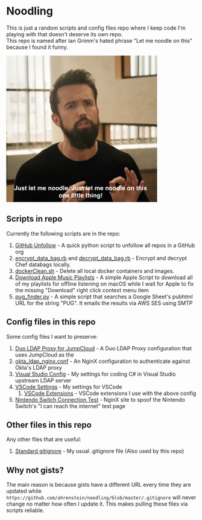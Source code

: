 Noodling
========
This is just a random scripts and config files repo where I keep code I'm playing with that doesn't deserve its own repo.  
This repo is named after Ian Grimm's hated phrase "Let me noodle on this" because I found it funny.

![noodle](images/iangrimm.png)

Scripts in repo
---------------
Currently the following scripts are in the repo:

1. [GitHub Unfollow](python/unfollow_github_org.py) - A quick python script to unfollow all repos in a GitHub org
2. [encrypt_data_bag.rb](ruby/encrypt_data_bag.rb) and [decrypt_data_bag.rb](ruby/decrypt_data_bag.rb) - Encrypt and
decrypt Chef databags locally.
3. [dockerClean.sh](bash/dockerClean.sh) - Delete all local docker containers and images.
4. [Download Apple Music Playlists](applescript/downloadAppleMusicPlaylists.scpt) - A simple Apple Script to download
all of my playlists for offline listening on macOS while I wait for Apple to fix the missing "Download" right click
context menu item
5. [pug_finder.py](python/pug_finder.py) - A simple script that searches a Google Sheet's pubhtml URL for the string "PUG".
It emails the results via AWS SES using SMTP

Config files in this repo
-------------------------
Some config files I want to preserve:

1. [Duo LDAP Proxy for JumpCloud](configFiles/authproxy.cfg) - A Duo LDAP Proxy configuration that uses JumpCloud as the
2. [okta_ldap_nginx.conf](configFiles/okta_ldap_nginx.conf) - An NginX configuration to authenticate against Okta's LDAP proxy
3. [Visual Studio Config](configFiles/VS_CSharp.vssettings) - My settings for coding C# in Visual Studio
upstream LDAP server
4. [VSCode Settings](configFiles/vscode.settings.json) - My settings for VSCode
    1. [VSCode Extensions](docs/VSCodeExtensions.md) - VSCode extensions I use with the above config
5. [Nintendo Switch Connection Test](configFiles/nginx_switch_connection_test.conf) - NginX site to spoof the Nintendo Switch's
"I can reach the internet" test page

Other files in this repo
------------------------
Any other files that are useful:

1. [Standard gitignore](.gitignore) - My usual .gitignore file (Also used by this repo)

Why not gists?
--------------
The main reason is because gists have a different URL every time they are updated while
`https://github.com/ahrenstein/noodling/blob/master/.gitignore` will never change no matter how often I update it.
This makes pulling these files via scripts reliable.
